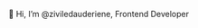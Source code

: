 👋 Hi, I’m @ziviledauderiene, Frontend Developer


<!---
ziviledauderiene/ziviledauderiene is a ✨ special ✨ repository because its `README.md` (this file) appears on your GitHub profile.
You can click the Preview link to take a look at your changes.
--->
